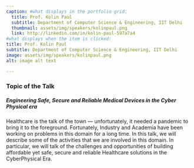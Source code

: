 ```yaml
---
caption: #what displays in the portfolio grid:
  title: Prof. Kolin Paul
  subtitle: Department of Computer Science & Engineering, IIT Delhi
  thumbnail: assets/img/speakers/kolinpaul.png
  link: http://linkedin.com/in/kolin-paul-597a7a4
#what displays when the item is clicked:
title: Prof. Kolin Paul
subtitle: Department of Computer Science & Engineering, IIT Delhi
image: assets/img/speakers/kolinpaul.png
alt: image alt text

---
```


### Topic of the Talk
##### Engineering Safe, Secure and Reliable Medical Devices in the Cyber Physical era

Healthcare is the talk of the town — unfortunately, it needed a pandemic to bring it to the foreground.  Fortunately, Industry and Academia have been working on problems  in this domain for a long time. In this talk, we will describe some of the activities that we are involved  in this  domain.  In particular, we will talk of the challenges and opportunities of building affordable  yet safe, secure and reliable Healthcare solutions in the CyberPhysical Era.
